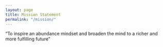 ```yaml
---
layout: page
title: Mission Statement
permalink: "/mission/"
---
```


“To inspire an abundance mindset and broaden the mind to a richer and more fulfilling future”